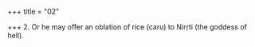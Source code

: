 +++
title = "02"

+++
2. Or he may offer an oblation of rice (caru) to Nirṛti (the goddess of hell).
